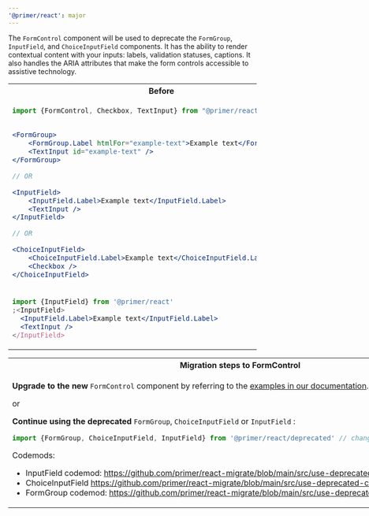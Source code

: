 ```yaml
---
'@primer/react': major
---
```


The `FormControl` component will be used to deprecate the `FormGroup`, `InputField`, and `ChoiceInputField` components. It has the ability to render contextual content with your inputs: labels, validation statuses, captions. It also handles the ARIA attributes that make the form controls accessible to assistive technology.

<table>
<tr>
<th> Before </th> <th> After </th>
</tr>
<tr>
<td valign="top">

```jsx
import {FormControl, Checkbox, TextInput} from "@primer/react"


<FormGroup>
    <FormGroup.Label htmlFor="example-text">Example text</FormGroup.Label>
    <TextInput id="example-text" />
</FormGroup>

// OR

<InputField>
    <InputField.Label>Example text</InputField.Label>
    <TextInput />
</InputField>

// OR

<ChoiceInputField>
    <ChoiceInputField.Label>Example text</ChoiceInputField.Label>
    <Checkbox />
</ChoiceInputField>

```

</td>
<td valign="top">

```jsx
import {FormGroup, TextInput} from "@primer/react"

<FormControl>
  <FormControl.Label>Example text</FormControl.Label>
  <TextInput />
</FormControl>

// OR

<FormControl>
  <FormControl.Label>Example text</FormControl.Label>
  <Checkbox />
</FormControl>

```

</td>
</tr>
<tr>
<td valign="top">

```jsx
import {InputField} from '@primer/react'
;<InputField>
  <InputField.Label>Example text</InputField.Label>
  <TextInput />
</InputField>
```

</td>
<td valign="top">

```jsx
import {FormControl} from '@primer/react'
;<FormControl>
  <FormControl.Label>Example Text</FormControl.Label>
  <TextInput />
</FormControl>
```

</td>
</tr>
</table>
<table style="display: table">
<tr><th>Migration steps to FormControl</th></tr>
<tr>
<td>

<strong>Upgrade to the new</strong> `FormControl` component by referring to the [examples in our documentation](https://primer.style/react/FormControl).

or

<strong>Continue using the deprecated</strong> `FormGroup`, `ChoiceInputField` or `InputField` :

```js
import {FormGroup, ChoiceInputField, InputField} from '@primer/react/deprecated' // change your import statements
```

Codemods:

- InputField codemod: https://github.com/primer/react-migrate/blob/main/src/use-deprecated-inputfield.js
- ChoiceInputField https://github.com/primer/react-migrate/blob/main/src/use-deprecated-choiceinputfield.js
- FormGroup codemod: https://github.com/primer/react-migrate/blob/main/src/use-deprecated-formgroup.js

</td>
</tr>
</table>
